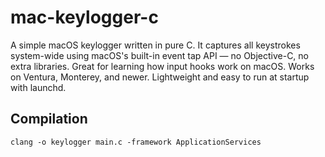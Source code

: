 # mac-keylogger-c

A simple macOS keylogger written in pure C. It captures all keystrokes system-wide using macOS's built-in event tap API — no Objective-C, no extra libraries. Great for learning how input hooks work on macOS. Works on Ventura, Monterey, and newer. Lightweight and easy to run at startup with launchd.

## Compilation

```
clang -o keylogger main.c -framework ApplicationServices
```

